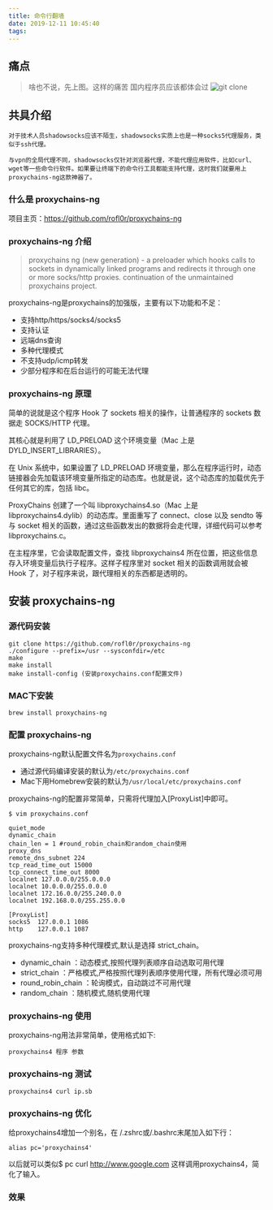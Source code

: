 ```yaml
---
title: 命令行翻墙
date: 2019-12-11 10:45:40
tags:
---
```

## 痛点

> 啥也不说，先上图。这样的痛苦 国内程序员应该都体会过
![git clone](https://tva1.sinaimg.cn/large/006tNbRwgy1g9t78ifnifj30to04gdhe.jpg)



##  共具介绍

```
对于技术人员shadowsocks应该不陌生，shadowsocks实质上也是一种socks5代理服务，类似于ssh代理。

与vpn的全局代理不同，shadowsocks仅针对浏览器代理，不能代理应用软件，比如curl、wget等一些命令行软件。如果要让终端下的命令行工具都能支持代理，这时我们就要用上proxychains-ng这款神器了。
```

### 什么是 proxychains-ng
项目主页：https://github.com/rofl0r/proxychains-ng

### proxychains-ng 介绍
> proxychains ng (new generation) - a preloader which hooks calls to sockets in dynamically linked programs and redirects it through one or more socks/http proxies. continuation of the unmaintained proxychains project.


proxychains-ng是proxychains的加强版，主要有以下功能和不足：

- 支持http/https/socks4/socks5
- 支持认证
- 远端dns查询
- 多种代理模式
- 不支持udp/icmp转发
- 少部分程序和在后台运行的可能无法代理

### proxychains-ng 原理
简单的说就是这个程序 Hook 了 sockets 相关的操作，让普通程序的 sockets 数据走 SOCKS/HTTP 代理。

其核心就是利用了 LD_PRELOAD 这个环境变量（Mac 上是 DYLD_INSERT_LIBRARIES）。

在 Unix 系统中，如果设置了 LD_PRELOAD 环境变量，那么在程序运行时，动态链接器会先加载该环境变量所指定的动态库。也就是说，这个动态库的加载优先于任何其它的库，包括 libc。

ProxyChains 创建了一个叫 libproxychains4.so（Mac 上是 libproxychains4.dylib）的动态库。里面重写了 connect、close 以及 sendto 等与 socket 相关的函数，通过这些函数发出的数据将会走代理，详细代码可以参考 libproxychains.c。

在主程序里，它会读取配置文件，查找 libproxychains4 所在位置，把这些信息存入环境变量后执行子程序。这样子程序里对 socket 相关的函数调用就会被 Hook 了，对子程序来说，跟代理相关的东西都是透明的。


## 安装 proxychains-ng

### 源代码安装
```
git clone https://github.com/rofl0r/proxychains-ng
./configure --prefix=/usr --sysconfdir=/etc
make
make install
make install-config (安装proxychains.conf配置文件)

```

### MAC下安装

```
brew install proxychains-ng
```

### 配置 proxychains-ng

proxychains-ng默认配置文件名为`proxychains.conf`
- 通过源代码编译安装的默认为`/etc/proxychains.conf`
- Mac下用Homebrew安装的默认为`/usr/local/etc/proxychains.conf`

proxychains-ng的配置非常简单，只需将代理加入[ProxyList]中即可。


```
$ vim proxychains.conf

quiet_mode
dynamic_chain
chain_len = 1 #round_robin_chain和random_chain使用
proxy_dns
remote_dns_subnet 224
tcp_read_time_out 15000
tcp_connect_time_out 8000
localnet 127.0.0.0/255.0.0.0
localnet 10.0.0.0/255.0.0.0
localnet 172.16.0.0/255.240.0.0
localnet 192.168.0.0/255.255.0.0

[ProxyList]
socks5  127.0.0.1 1086
http    127.0.0.1 1087
```


proxychains-ng支持多种代理模式,默认是选择 strict_chain。

- dynamic_chain ：动态模式,按照代理列表顺序自动选取可用代理
- strict_chain ：严格模式,严格按照代理列表顺序使用代理，所有代理必须可用
- round_robin_chain ：轮询模式，自动跳过不可用代理
- random_chain ：随机模式,随机使用代理
### proxychains-ng 使用

proxychains-ng用法非常简单，使用格式如下:
```
proxychains4 程序 参数
```

### proxychains-ng 测试

```
proxychains4 curl ip.sb
```

### proxychains-ng 优化

给proxychains4增加一个别名，在 /.zshrc或/.bashrc末尾加入如下行：

```
alias pc='proxychains4'
```
以后就可以类似$ pc curl http://www.google.com  这样调用proxychains4，简化了输入。

### 效果
